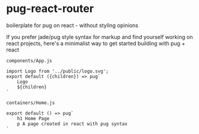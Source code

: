 # pug-react-router
boilerplate for pug on react - without styling opinions

If you prefer jade/pug style syntax for markup and find yourself working on react projects, here's a minimalist way to get started building with pug + react

`components/App.js`
```
import Logo from '../public/logo.svg';
export default ({children}) => pug`
    Logo
    ${children}
`
```

`containers/Home.js`
```
export default () => pug`
    h1 Home Page
    p A page created in react with pug syntax
`
```
